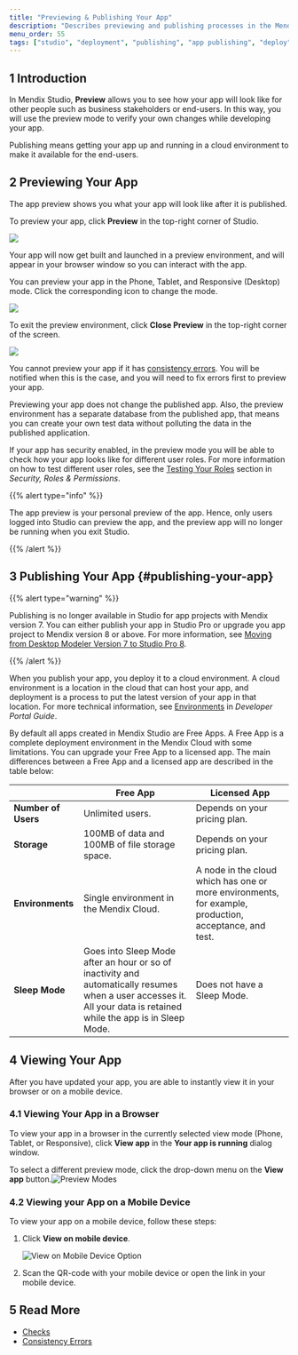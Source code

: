 ```yaml
---
title: "Previewing & Publishing Your App"
description: "Describes previewing and publishing processes in the Mendix Studio."
menu_order: 55
tags: ["studio", "deployment", "publishing", "app publishing", "deploy", "deploying", "publish", "preview"]
---
```


## 1 Introduction

In Mendix Studio, **Preview** allows you to see how your app will look like for other people such as business stakeholders or end-users. In this way, you will use the preview mode to verify your own changes while developing your app. 

Publishing means getting your app up and running in a cloud environment to make it available for the end-users.  

## 2 Previewing Your App

The app preview shows you what your app will look like after it is published.  

To preview your app, click **Preview** in the top-right corner of Studio. 

![](attachments/publishing-app/preview.jpg)

Your app will now get built and launched in a preview environment, and will appear in your browser window so you can interact with the app.

You can preview your app in the Phone, Tablet, and Responsive (Desktop) mode. Click the corresponding icon to change the mode.

![](attachments/publishing-app/preview-modes.jpg)

To exit the preview environment, click **Close Preview** in the top-right corner of the screen.

![](attachments/publishing-app/close-preview.jpg)

You cannot preview your app if it has [consistency errors](consistency-errors). You will be notified when this is the case, and you will need to fix errors first to preview your app.

Previewing your app does not change the published app. Also, the preview environment has a separate database from the published app, that means you can create your own test data without polluting the data in the published application.

If your app has security enabled, in the preview mode you will be able to check how your app looks like for different user roles. For more information on how to test different user roles, see the [Testing Your Roles](settings-security#testing-your-roles) section in *Security, Roles & Permissions*. 

{{% alert type="info" %}}

The app preview is your personal preview of the app. Hence, only users logged into Studio can preview the app, and the preview app will no longer be running when you exit Studio.  

{{% /alert %}}

## 3 Publishing Your App {#publishing-your-app}

{{% alert type="warning" %}}

Publishing is no longer available in Studio for app projects with Mendix version 7. You can either publish your app in Studio Pro or upgrade you app project to Mendix version 8 or above. For more information, see [Moving from Desktop Modeler Version 7 to Studio Pro 8](/refguide8/moving-from-7-to-8).

{{% /alert %}}

When you publish your app, you deploy it to a cloud environment. A cloud environment is a location in the cloud that can host your app, and deployment is a process to put the latest version of your app in that location. For more technical information, see [Environments](/developerportal/deploy/environments) in *Developer Portal Guide*.

By default all apps created in Mendix Studio are Free Apps. A Free App is a complete deployment environment in the Mendix Cloud with some limitations. You can upgrade your Free App to a licensed app. The main differences between a Free App and a licensed app are described in the table below: 

|                     | Free App                                                     | Licensed App                                                 |
| ------------------- | ------------------------------------------------------------ | ------------------------------------------------------------ |
| **Number of Users** | Unlimited users.                                             | Depends on your pricing plan.                                |
| **Storage**         | 100MB of data and 100MB of file storage space.               | Depends on your pricing plan.                                |
| **Environments**    | Single environment in the Mendix Cloud.                      | A node in the cloud which has one or more environments, for example, production, acceptance, and test. |
| **Sleep Mode**      | Goes into Sleep Mode after an hour or so of inactivity and automatically resumes when a user accesses it. All your data is retained while the app is in Sleep Mode. | Does not have a Sleep Mode. |

## 4 Viewing Your App

After you have updated your app, you are able to instantly view it in your browser or on a mobile device. 

### 4.1 Viewing Your App in a Browser 

To view your app in a browser in the currently selected view mode (Phone, Tablet, or Responsive), click **View app** in the **Your app is running** dialog window.

To select a different preview mode, click the drop-down menu on the **View app** button.![Preview Modes](attachments/publishing-app/view-app-drop-down.png)

### 4.2 Viewing your App on a Mobile Device

To view your app on a mobile device, follow these steps:

1.  Click **View on mobile device**.

    ![View on Mobile Device Option](attachments/publishing-app/view-on-mobile-device.png)

2. Scan the QR-code with your mobile device or open the link in your mobile device.

## 5 Read More

* [Checks](checks)
* [Consistency Errors](consistency-errors)
